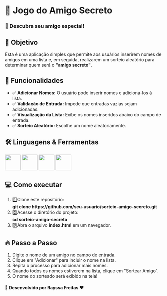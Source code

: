   <h1>🎁 Jogo do Amigo Secreto</h1>
  <h3>🎉 Descubra seu amigo especial!</h3>

 <h2>📌 Objetivo</h2>
    <p>Esta é uma aplicação simples que permite aos usuários inserirem nomes de amigos em uma lista e, em seguida, realizarem um sorteio aleatório para determinar quem será o <strong>"amigo secreto"</strong>.</p>
 
<h2>🚀 Funcionalidades</h2>
    <ul>
        <li>✅ <strong>Adicionar Nomes:</strong> O usuário pode inserir nomes e adicioná-los à lista.</li>
        <li>✅ <strong>Validação de Entrada:</strong> Impede que entradas vazias sejam adicionadas.</li>
        <li>✅ <strong>Visualização da Lista:</strong> Exibe os nomes inseridos abaixo do campo de entrada.</li>
        <li>✅ <strong>Sorteio Aleatório:</strong> Escolhe um nome aleatoriamente.</li>
  </ul>

<h2>🛠️ Linguagens & Ferramentas</h2>
<div class=icons>
  <img src="https://cdn.jsdelivr.net/gh/devicons/devicon@latest/icons/html5/html5-original-wordmark.svg" width="50px" />
  <img src="https://cdn.jsdelivr.net/gh/devicons/devicon@latest/icons/css3/css3-original-wordmark.svg" width="50px" />
  <img src="https://cdn.jsdelivr.net/gh/devicons/devicon@latest/icons/javascript/javascript-original.svg" width="50px" /> 
  <link rel="stylesheet" type='text/css' href="https://cdn.jsdelivr.net/gh/devicons/devicon@latest/devicon.min.css" width="50px" />
  <img src="https://cdn.jsdelivr.net/gh/devicons/devicon@latest/icons/threedsmax/threedsmax-original.svg" width="50px" />
</div>


<h2>💻 Como executar</h2>
    <ol>
        <li>1️⃣Clone este repositório:<br><strong>git clone https://github.com/seu-usuario/sorteio-amigo-secreto.git</strong></li>
        <li>2️⃣Acesse o diretório do projeto:<br><strong>cd sorteio-amigo-secreto</strong></li>
        <li>3️⃣Abra o arquivo <strong>index.html</strong> em um navegador.</li>
    </ol>

  <h2>🔥 Passo a Passo</h2>
    <ol>
        <li>Digite o nome de um amigo no campo de entrada.</li>
        <li>Clique em "Adicionar" para incluir o nome na lista.</li>
        <li>Repita o processo para adicionar mais nomes.</li>
        <li>Quando todos os nomes estiverem na lista, clique em "Sortear Amigo".</li>
        <li>O nome do sorteado será exibido na tela!</li>
    </ol>

  <h4>📝 Desenvolvido por <strong>Rayssa Freitas</strong> ❤️</h4>
